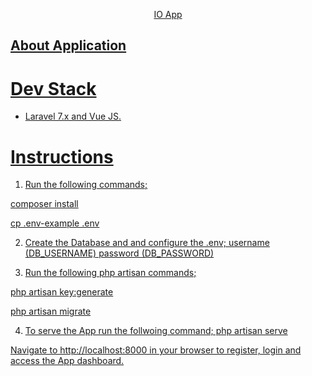 <p align="center"><a href="#" target="_blank">IO App</p>



## About Application
# Dev Stack
- Laravel 7.x and Vue JS.

# Instructions
1. Run the following commands;

 composer install
 
 cp .env-example .env

2. Create the Database and and configure the .env;
 username (DB_USERNAME) 
 password (DB_PASSWORD)
 
3. Run the following php artisan commands;

 php artisan key:generate
 
 php artisan migrate
 
4. To serve the App run the follwoing command;
 php artisan serve
 
 Navigate to http://localhost:8000 in your browser to register, login and access the App dashboard.
 
